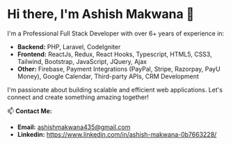 # Hi there, I'm Ashish Makwana 👋

I'm a Professional Full Stack Developer with over 6+ years of experience in:

- **Backend:** PHP, Laravel, CodeIgniter
- **Frontend:** ReactJs, Redux, React Hooks, Typescript, HTML5, CSS3, Tailwind, Bootstrap, JavaScript, JQuery, Ajax
- **Other:** Firebase, Payment Integrations (PayPal, Stripe, Razorpay, PayU Money), Google Calendar, Third-party APIs, CRM Development

I'm passionate about building scalable and efficient web applications. Let's connect and create something amazing together!

📫 **Contact Me:**
- **Email:** ashishmakwana435@gmail.com
- **Linkedin:** https://www.linkedin.com/in/ashish-makwana-0b7663228/

